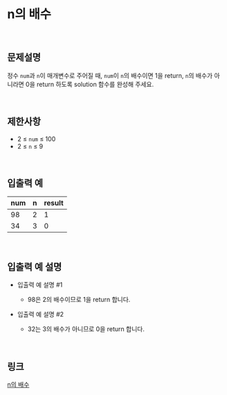 # n의 배수

<br>

## 문제설명
정수 `num`과 `n`이 매개변수로 주어질 때, `num`이 `n`의 배수이면 1을 return, `n`의 배수가 아니라면 0을 return 하도록 solution 함수를 완성해 주세요.

<br>

## 제한사항
- 2 ≤ `num` ≤ 100
- 2 ≤ `n` ≤ 9

<br>

## 입출력 예
| num | n | result |
|---|---|---|
| 98 | 2 | 1 |
| 34 | 3 | 0 |

<br>

## 입출력 예 설명
- 입출력 예 설명 #1
    - 98은 2의 배수이므로 1을 return 합니다.

- 입출력 예 설명 #2
    - 32는 3의 배수가 아니므로 0을 return 합니다.

<br>

## 링크
[n의 배수](https://school.programmers.co.kr/learn/courses/30/lessons/181937)
